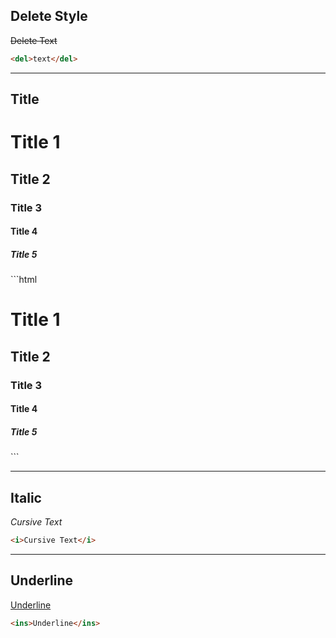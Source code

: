 ## Delete Style
<del>Delete Text</del>
```html
<del>text</del>
```

---

## Title

<h1>Title 1</h1>
<h2>Title 2</h2>
<h3>Title 3</h3>
<h4>Title 4</h4>
<h5>Title 5</h5>
```html
<h1>Title 1</h1>
<h2>Title 2</h2>
<h3>Title 3</h3>
<h4>Title 4</h4>
<h5>Title 5</h5>
```

---
## Italic
<i>Cursive Text</i>
```html
<i>Cursive Text</i>
```

---
## Underline
<ins>Underline</ins>
```html
<ins>Underline</ins>
```
